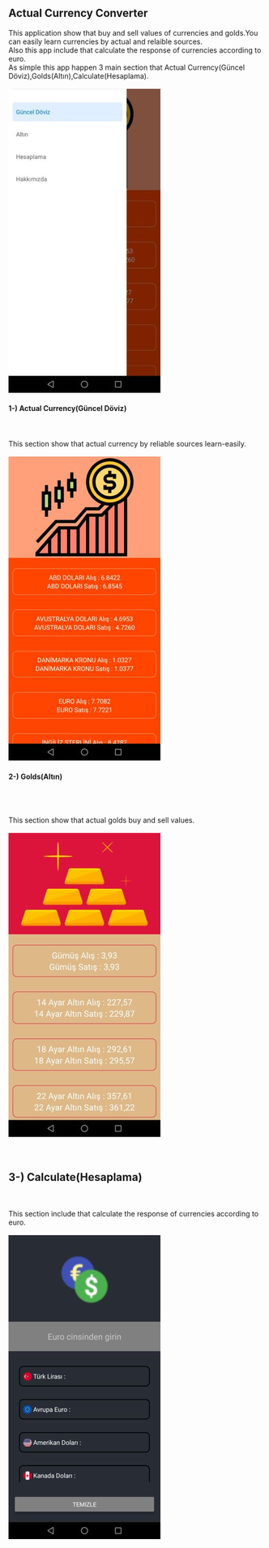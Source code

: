## Actual Currency Converter

This application show that buy and sell values of currencies and golds.You can easily learn currencies by actual and relaible sources.
<br>
Also this app include that  calculate the response of currencies according to euro.
<br>
As simple this app happen 3 main section that Actual Currency(Güncel Döviz),Golds(Altın),Calculate(Hesaplama).
<br>
<br>
<img src="images/3.jpg" style="width=300,height=600" />
<br>
#### 1-) Actual Currency(Güncel Döviz)
<br>
<br>
 This section show that actual currency by reliable sources learn-easily.
<br>
<br>

<img src="images/4.jpg" style="width=300,height=600" />
<br>

#### 2-) Golds(Altın)
<br>
<br>
<br>
This section show that actual golds buy and sell values.
<br>
<br>
<img src="images/5.jpg" style="width=300,height=600" />
<br>
<br>
<br>
<h2> 3-) Calculate(Hesaplama)</h2>
<br>
<br>
This section include that calculate the response of currencies according to euro.
<br>
<br>


<img src="images/6.jpg" style="width=300,height=600" />
